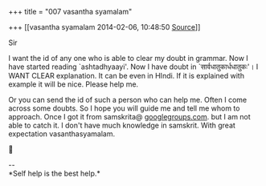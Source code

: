 +++
title = "007 vasantha syamalam"

+++
[[vasantha syamalam	2014-02-06, 10:48:50 [Source](https://groups.google.com/g/samskrita/c/1_-CQ02h23w)]]



Sir

I want the id of any one who is able to clear my doubt in grammar. Now
I have started reading \`ashtadhyaayi'. Now I have doubt in \`सार्वधातुकार्धधातुकः'। I WANT CLEAR explanation. It can be even in HIndi. If it is explained with example it will be nice. Please help
me.

Or you can send the id of such a person who can help me. Often I come across some doubts. So I hope you will guide me and tell me whom to approach. Once I got it from samskrita@ [googlegroups.com](http://googlegroups.com). but I am not able to catch it. I don't have much knowledge in samskrit. With great expectation vasanthasyamalam.



--  
\*Self help is the best help.\*  

